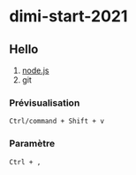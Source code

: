 # dimi-start-2021

## Hello

1. [node.js](https://test)
1. git

### Prévisualisation
```
Ctrl/command + Shift + v
```

### Paramètre
```
Ctrl + ,
```

